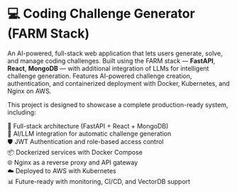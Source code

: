# 💻 Coding Challenge Generator (FARM Stack)

An AI-powered, full-stack web application that lets users generate, solve, and manage coding challenges. Built using the FARM stack — **FastAPI**, **React**, **MongoDB** — with additional integration of LLMs for intelligent challenge generation. Features AI-powered challenge creation, authentication, and containerized deployment with Docker, Kubernetes, and Nginx on AWS.

This project is designed to showcase a complete production-ready system, including:

🚀 Full-stack architecture (FastAPI + React + MongoDB)  
🤖 AI/LLM integration for automatic challenge generation  
🛡️ JWT Authentication and role-based access control  
📦 Dockerized services with Docker Compose  
🌐 Nginx as a reverse proxy and API gateway  
☁️ Deployed to AWS with Kubernetes  
📊 Future-ready with monitoring, CI/CD, and VectorDB support  
